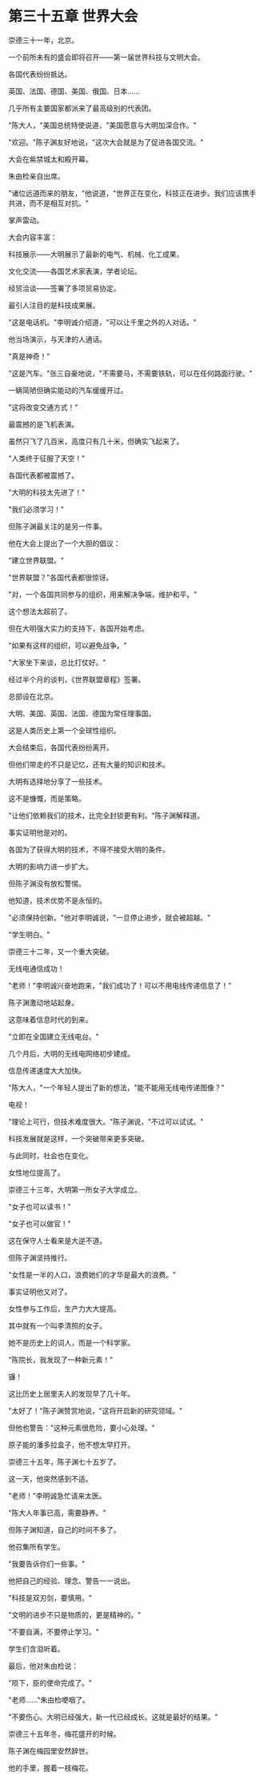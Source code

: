 # 第三十五章 世界大会

崇德三十一年，北京。

一个前所未有的盛会即将召开——第一届世界科技与文明大会。

各国代表纷纷抵达。

英国、法国、德国、美国、俄国、日本……

几乎所有主要国家都派来了最高级别的代表团。

"陈大人，"美国总统特使说道，"美国愿意与大明加深合作。"

"欢迎。"陈子渊友好地说，"这次大会就是为了促进各国交流。"

大会在紫禁城太和殿开幕。

朱由检亲自出席。

"诸位远道而来的朋友，"他说道，"世界正在变化，科技正在进步。我们应该携手共进，而不是相互对抗。"

掌声雷动。

大会内容丰富：

科技展示——大明展示了最新的电气、机械、化工成果。

文化交流——各国艺术家表演，学者论坛。

经贸洽谈——签署了多项贸易协定。

最引人注目的是科技成果展。

"这是电话机。"李明诚介绍道，"可以让千里之外的人对话。"

他当场演示，与天津的人通话。

"真是神奇！"

"这是汽车。"张三自豪地说，"不需要马，不需要铁轨，可以在任何路面行驶。"

一辆简陋但确实能动的汽车缓缓开过。

"这将改变交通方式！"

最震撼的是飞机表演。

虽然只飞了几百米，高度只有几十米，但确实飞起来了。

"人类终于征服了天空！"

各国代表都被震撼了。

"大明的科技太先进了！"

"我们必须学习！"

但陈子渊最关注的是另一件事。

他在大会上提出了一个大胆的倡议：

"建立世界联盟。"

"世界联盟？"各国代表都很惊讶。

"对，一个各国共同参与的组织，用来解决争端，维护和平。"

这个想法太超前了。

但在大明强大实力的支持下，各国开始考虑。

"如果有这样的组织，可以避免战争。"

"大家坐下来谈，总比打仗好。"

经过半个月的谈判，《世界联盟章程》签署。

总部设在北京。

大明、美国、英国、法国、德国为常任理事国。

这是人类历史上第一个全球性组织。

大会结束后，各国代表纷纷离开。

但他们带走的不只是记忆，还有大量的知识和技术。

大明有选择地分享了一些技术。

这不是慷慨，而是策略。

"让他们依赖我们的技术，比完全封锁更有利。"陈子渊解释道。

事实证明他是对的。

各国为了获得大明的技术，不得不接受大明的条件。

大明的影响力进一步扩大。

但陈子渊没有放松警惕。

他知道，技术优势不是永恒的。

"必须保持创新。"他对李明诚说，"一旦停止进步，就会被超越。"

"学生明白。"

崇德三十二年，又一个重大突破。

无线电通信成功！

"老师！"李明诚兴奋地跑来，"我们成功了！可以不用电线传递信息了！"

陈子渊激动地站起身。

这意味着信息时代的到来。

"立即在全国建立无线电台。"

几个月后，大明的无线电网络初步建成。

信息传递速度大大加快。

"陈大人，"一个年轻人提出了新的想法，"能不能用无线电传递图像？"

电视！

"理论上可行，但技术难度很大。"陈子渊说，"不过可以试试。"

科技发展就是这样，一个突破带来更多突破。

与此同时，社会也在变化。

女性地位提高了。

崇德三十三年，大明第一所女子大学成立。

"女子也可以读书！"

"女子也可以做官！"

这在保守人士看来是大逆不道。

但陈子渊坚持推行。

"女性是一半的人口，浪费她们的才华是最大的浪费。"

事实证明他又对了。

女性参与工作后，生产力大大提高。

其中就有一个叫李清照的女子。

她不是历史上的词人，而是一个科学家。

"陈院长，我发现了一种新元素！"

镰！

这比历史上居里夫人的发现早了几十年。

"太好了！"陈子渊赞赏地说，"这将开启新的研究领域。"

但他也警告："这种元素很危险，要小心处理。"

原子能的潘多拉盒子，他不想太早打开。

崇德三十五年，陈子渊七十五岁了。

这一天，他突然感到不适。

"老师！"李明诚急忙请来太医。

"陈大人年事已高，需要静养。"

但陈子渊知道，自己的时间不多了。

他召集所有学生。

"我要告诉你们一些事。"

他把自己的经验、理念、警告一一说出。

"科技是双刃剑，要慎用。"

"文明的进步不只是物质的，更是精神的。"

"不要自满，不要停止学习。"

学生们含泪听着。

最后，他对朱由检说：

"陨下，臣的使命完成了。"

"老师……"朱由检哽咽了。

"不要伤心。大明已经强大，新一代已经成长。这就是最好的结果。"

崇德三十五年冬，梅花盛开的时候。

陈子渊在梅园里安然辞世。

他的手里，握着一枝梅花。